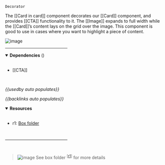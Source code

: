 `Decorator` <!-- category start --><!-- category end -->

The [[Card in card]] component decorates our [[Card]] component, and provides
[[CTA]] functionality to it. The [[Image]] expands to full width while the
[[Card]]’s content lays on the grid over the image. This component is good to
use in cases where you want to highlight a piece of content.

![image](https://user-images.githubusercontent.com/3793636/119054583-7dfa1200-b98d-11eb-8c06-61d85524f5ef.png)

<hr width="40%" />

<!-- toc start open="true" depthStart="3" depthEnd="5" --><!-- toc end -->

<details open="true">
  <summary><strong>Dependencies</strong> (<!-- dependencyCount start --><!-- dependencyCount end -->)</summary><br />

- [[CTA]]

<br />
</details>

<!-- usedby start open="true" -->

_{{usedby auto populates}}_

<!-- usedby end -->

<!-- backlinks start open="true" -->

_{{backlinks auto populates}}_

<!-- backlinks end -->

<a name="resources"></a>

<details open="true">
  <summary><strong>Resources</strong></summary><br />

- r1: [Box folder](https://ibm.ent.box.com/folder/132489332751)

<br />
</details>

<hr width="40%" />

<br />

> ![image](https://user-images.githubusercontent.com/3793636/117873919-f6faba80-b265-11eb-81a5-039bdcd822e8.png)
> See box folder <sup>[[r1](#resources)]</sup> for more details
